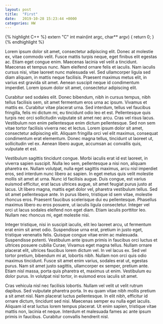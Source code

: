 ```yaml
---
layout: post
title:  "First"
date:   2019-10-28 15:23:44 +0000
categories: HW
---
```


{% highlight C++ %}
extern "C" int main(int argc, char** argv) {
  return 0;
}
{% endhighlight %}

Lorem ipsum dolor sit amet, consectetur adipiscing elit. Donec at molestie ex, vitae commodo velit. Fusce mattis turpis neque, eget finibus elit egestas ac. Etiam eget congue enim. Maecenas lacinia vel velit a tincidunt. Maecenas et tempus nunc. Nam eleifend ornare felis et iaculis. Nam iaculis cursus nisi, vitae laoreet nunc malesuada vel. Sed ullamcorper ligula sed diam aliquam, in mattis neque facilisis. Praesent maximus metus elit, in varius est gravida sit amet. Aenean suscipit neque id condimentum imperdiet. Lorem ipsum dolor sit amet, consectetur adipiscing elit.

Curabitur sed sodales elit. Donec bibendum, nibh in cursus tempus, nibh tellus facilisis sem, sit amet fermentum eros urna ac ipsum. Vivamus et mattis ex. Curabitur vitae placerat urna. Sed interdum, tellus vel faucibus fringilla, felis mi dictum mi, eu tincidunt odio leo et est. Pellentesque quis turpis nec orci sollicitudin vulputate sit amet nec arcu. Cras vel risus lacus. Vestibulum non enim pellentesque enim dictum pellentesque. Sed non sem vitae tortor facilisis viverra nec et lectus. Lorem ipsum dolor sit amet, consectetur adipiscing elit. Aliquam fringilla orci vel elit maximus, consequat condimentum erat elementum. Donec magna tellus, tincidunt ut laoreet ut, sollicitudin vel ex. Aenean libero augue, accumsan ac convallis quis, vulputate et est.

Vestibulum sagittis tincidunt congue. Morbi iaculis erat id est laoreet, in viverra sapien suscipit. Nulla leo sem, pellentesque a nisi non, aliquam pharetra ex. Nullam volutpat, nulla eget sagittis maximus, arcu nisl imperdiet eros, sed interdum nunc libero ac sapien. In eget metus quis velit molestie mollis sit amet at urna. Nunc id facilisis augue. Duis congue, est varius euismod efficitur, erat lacus ultrices augue, sit amet feugiat purus justo at lacus. Ut libero magna, mattis eget dolor vel, pharetra vestibulum tellus. Sed sit amet pellentesque ante. In purus libero, tristique id sem vitae, molestie rhoncus eros. Praesent faucibus scelerisque dui eu pellentesque. Phasellus maximus libero eu eros posuere, ut iaculis ligula consectetur. Integer vel orci ut lacus sodales eleifend non eget diam. Etiam iaculis porttitor leo. Nullam nec rhoncus mi, eget molestie nisi.

Integer tristique, nisi in suscipit iaculis, elit leo laoreet arcu, ut fermentum erat enim sit amet odio. Suspendisse urna erat, pretium in justo eget, tristique venenatis felis. Quisque congue vitae enim ac malesuada. Suspendisse potenti. Vestibulum ante ipsum primis in faucibus orci luctus et ultrices posuere cubilia Curae; Vivamus eget magna tellus. Nullam ornare placerat elit, ultrices faucibus lorem dictum vel. In vel lacus ex. Sed vel tortor pretium, bibendum mi at, lobortis nibh. Nullam non orci quis odio maximus tincidunt. Fusce sit amet enim varius, sodales erat ut, egestas purus. Nam sit amet justo sagittis, ullamcorper ex semper, pretium ante. Etiam nisl massa, porta quis pharetra et, maximus ut enim. Vestibulum eu dolor purus. In volutpat nisl tortor, in euismod eros iaculis sit amet.

Cras vehicula nisl nec facilisis lobortis. Nullam vel velit ut velit rutrum dapibus. Sed vulputate pharetra porta. In eu quam vitae nibh mollis pretium a sit amet nisl. Nam placerat luctus pellentesque. In elit nibh, efficitur id ornare dictum, tincidunt sed nisi. Maecenas semper eu nulla eget iaculis. Aliquam id erat luctus lorem tempus placerat. Ut enim sapien, tristique vitae mattis non, lacinia et neque. Interdum et malesuada fames ac ante ipsum primis in faucibus. Curabitur convallis hendrerit nisl.